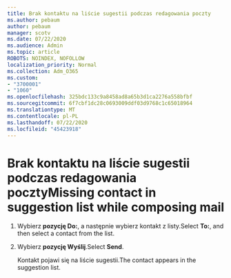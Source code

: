 ```yaml
---
title: Brak kontaktu na liście sugestii podczas redagowania poczty
ms.author: pebaum
author: pebaum
manager: scotv
ms.date: 07/22/2020
ms.audience: Admin
ms.topic: article
ROBOTS: NOINDEX, NOFOLLOW
localization_priority: Normal
ms.collection: Adm_O365
ms.custom:
- "3700001"
- "1060"
ms.openlocfilehash: 325bdc133c9a8458ad8a65b3d1ca2276a558bfbf
ms.sourcegitcommit: 6f7cbf1dc28c0693009ddf03d9768c1c65018964
ms.translationtype: MT
ms.contentlocale: pl-PL
ms.lasthandoff: 07/22/2020
ms.locfileid: "45423918"
---
```

# <a name="missing-contact-in-suggestion-list-while-composing-mail"></a><span data-ttu-id="62524-102">Brak kontaktu na liście sugestii podczas redagowania poczty</span><span class="sxs-lookup"><span data-stu-id="62524-102">Missing contact in suggestion list while composing mail</span></span>

1. <span data-ttu-id="62524-103">Wybierz **pozycję Do:**, a następnie wybierz kontakt z listy.</span><span class="sxs-lookup"><span data-stu-id="62524-103">Select **To:**, and then select a contact from the list.</span></span>
2. <span data-ttu-id="62524-104">Wybierz **pozycję Wyślij**.</span><span class="sxs-lookup"><span data-stu-id="62524-104">Select **Send**.</span></span>

    <span data-ttu-id="62524-105">Kontakt pojawi się na liście sugestii.</span><span class="sxs-lookup"><span data-stu-id="62524-105">The contact appears in the suggestion list.</span></span>